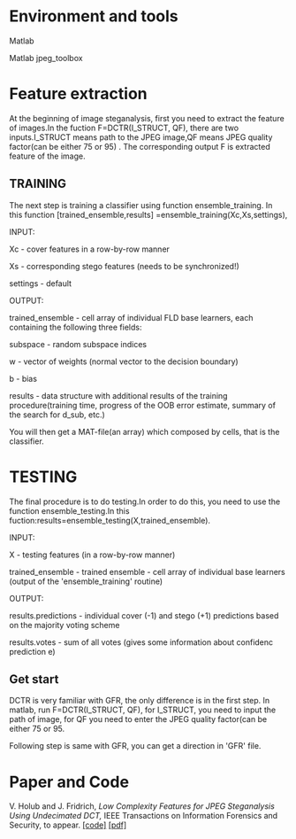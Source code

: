 # Environment and tools

Matlab

Matlab jpeg_toolbox

# Feature extraction
At the beginning of image steganalysis, first you need to extract the feature of images.In the fuction F=DCTR(I_STRUCT, QF), there are two inputs.I_STRUCT means path to the JPEG image,QF means JPEG quality factor(can be either 75 or 95) . The corresponding output F is extracted feature of the image.

## TRAINING
The next step is training a classifier using function ensemble_training. In this function [trained_ensemble,results] =ensemble_training(Xc,Xs,settings), 

INPUT: 

Xc - cover features in a row-by-row manner

Xs - corresponding stego features (needs to be synchronized!)

settings - default

OUTPUT:

trained_ensemble - cell array of individual FLD base learners, each containing the following three fields:

subspace - random subspace indices

w - vector of weights (normal vector to the decision boundary)

b - bias

results - data structure with additional results of the training procedure(training time, progress of the OOB error estimate,
summary of the search for d_sub, etc.)

You will then get a MAT-file(an array) which composed by cells, that is the classifier.


# TESTING
The final procedure is to do testing.In order to do this, you need to use the function ensemble_testing.In this fuction:results=ensemble_testing(X,trained_ensemble).

INPUT:

X - testing features (in a row-by-row manner)

trained_ensemble - trained ensemble - cell array of individual base learners (output of the 'ensemble_training' routine)

OUTPUT:

results.predictions - individual cover (-1) and stego (+1) predictions based on the majority voting scheme

results.votes - sum of all votes (gives some information about confidenc prediction e)

## Get start
DCTR is very familiar with GFR, the only difference is in the first step. In matlab, run F=DCTR(I_STRUCT, QF), for I_STRUCT, you need to input the path of image, for QF you need to enter the JPEG quality factor(can be either 75 or 95.

Following step is same with GFR, you can get a direction in 'GFR' file.

# Paper and Code
V. Holub and J. Fridrich, _Low Complexity Features for JPEG Steganalysis Using Undecimated DCT,_ IEEE Transactions on Information Forensics and Security, to appear. [[code]](http://dde.binghamton.edu/download/feature_extractors/) [[pdf]](http://www.ws.binghamton.edu/fridrich/Research/DCTR.pdf)
